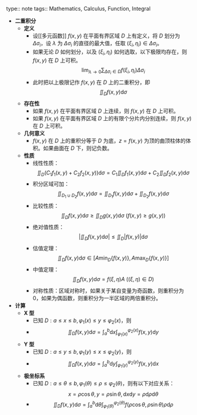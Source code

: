 type:: note
tags:: Mathematics, Calculus, Function, Integral

- **二重积分**
	- **定义**
		- 设[[多元函数]] $f(x,y)$ 在平面有界区域 $D$ 上有定义，将 $D$ 划分为 $\Delta \sigma_i$，设 $\lambda$ 为 $\Delta\sigma_i$ 的直径的最大值，任取 $(\xi_i,\eta_i)\in \Delta\sigma_i$。
		- 如果无论 $D$ 如何划分，以及 $(\xi_i,\eta_i)$ 如何选取，以下极限均存在，则 $f(x,y)$ 在 $D$ 上可积。
		  $$
		  \lim_{\lambda\to 0} \sum_{\Delta\sigma_i\in D} f(\xi_i,\eta_i)\Delta\sigma_i
		  $$
		- 此时把以上极限记作 $f(x,y)$ 在 $D$ 上的二重积分，即
		  $$
		  \iint_D f(x,y)\mathrm d\sigma
		  $$
	- **存在性**
		- 如果 $f(x,y)$ 在平面有界区域 $D$ 上连续，则 $f(x,y)$ 在 $D$ 上可积。
		- 如果 $f(x,y)$ 在平面有界区域 $D$ 上的有限个分片内分别连续，则 $f(x,y)$ 在 $D$ 上可积。
	- **几何意义**
		- $f(x,y)$ 在 $D$ 上的重积分等于 $D$ 为底，$z=f(x,y)$ 为顶的曲顶柱体的体积。如果曲面在 $D$ 下，则记负数。
	- **性质**
		- 线性性质：
		  $$
		  \iint_D \left(C_1f_1(x,y)+C_2f_2(x,y)\right)\mathrm d\sigma=C_1\iint_D f_1(x,y)\mathrm d\sigma+C_2\iint_D f_2(x,y)\mathrm d\sigma
		  $$
		- 积分区域可加：
		  $$
		  \iint_{D_1\cup D_2}f(x,y)\mathrm d\sigma=\iint_{D_1}f(x,y)\mathrm d\sigma+\iint_{D_2}f(x,y)\mathrm d\sigma
		  $$
		- 比较性质：
		  $$
		  \iint_D f(x,y)\mathrm d\sigma\ge \iint_D g(x,y)\mathrm d\sigma\ (f(x,y)\ge g(x,y))
		  $$
		- 绝对值性质：
		  $$
		  \left|\iint_D f(x,y)\mathrm d\sigma\right| \le \iint_D \left|f(x,y)\right|\mathrm d\sigma
		  $$
		- 估值定理：
		  $$
		  \iint_D f(x,y)\mathrm d\sigma\in\left[A\min_D\{f(x,y)\},A\max_D\{f(x,y)\}\right]
		  $$
		- 中值定理：
		  $$
		  \iint_D f(x,y)\mathrm d\sigma=f(\xi,\eta)A\ ((\xi,\eta)\in D)
		  $$
		- 对称性质：区域对称时，如果关于某自变量为奇函数，则重积分为 $0$，如果为偶函数，则重积分为一半区域的两倍重积分。
- **计算**
	- **X 型**
		- 已知 $D: a\le x\le b,\varphi_1(x)\le y\le\varphi_2(x)$，则
		- $$
		  \iint_D f(x,y)\mathrm d\sigma=\int_a^b\mathrm dx\int_{\varphi_1(x)}^{\varphi_2(x)} f(x,y)\mathrm dy
		  $$
	- **Y 型**
		- 已知 $D: a\le y\le b,\varphi_1(y)\le x\le\varphi_2(y)$，则
		- $$
		  \iint_D f(x,y)\mathrm d\sigma=\int_a^b\mathrm dy\int_{\varphi_1(y)}^{\varphi_2(y)} f(x,y)\mathrm dx
		  $$
	- **极坐标系**
		- 已知 $D: a\le\theta\le b,\varphi_1(\theta)\le\rho\le\varphi_2(\theta)$，则有以下对应关系：
		  $$
		  x=\rho\cos\theta,y=\rho\sin\theta,\mathrm dx\mathrm dy=\rho\mathrm d\rho\mathrm d\theta
		  $$
		- $$
		  \iint_D f(x,y)\mathrm d\sigma=\int_a^b\mathrm d\theta\int_{\varphi_1(\theta)}^{\varphi_2(\theta)} f(\rho\cos\theta,\rho\sin\theta)\rho\mathrm d\rho
		  $$
